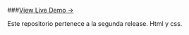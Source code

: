###[View Live Demo &rarr;](http://rooof-project.github.io/rooof-html/)

Este repositorio pertenece a la segunda release. Html y css.

